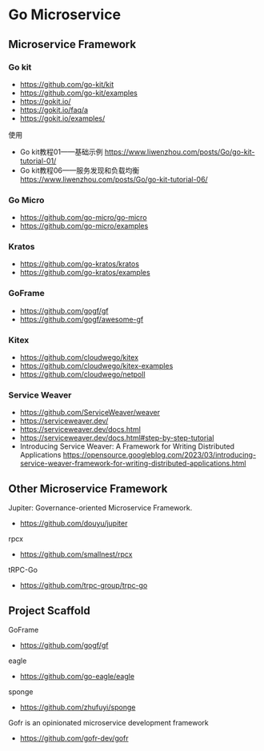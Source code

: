 # Go Microservice

## Microservice Framework

### Go kit
- https://github.com/go-kit/kit
- https://github.com/go-kit/examples
- https://gokit.io/
- https://gokit.io/faq/a
- https://gokit.io/examples/

使用
- Go kit教程01——基础示例 https://www.liwenzhou.com/posts/Go/go-kit-tutorial-01/
- Go kit教程06——服务发现和负载均衡 https://www.liwenzhou.com/posts/Go/go-kit-tutorial-06/


### Go Micro
- https://github.com/go-micro/go-micro
- https://github.com/go-micro/examples


### Kratos
- https://github.com/go-kratos/kratos
- https://github.com/go-kratos/examples


### GoFrame
- https://github.com/gogf/gf
- https://github.com/gogf/awesome-gf


### Kitex
- https://github.com/cloudwego/kitex
- https://github.com/cloudwego/kitex-examples
- https://github.com/cloudwego/netpoll


### Service Weaver
- https://github.com/ServiceWeaver/weaver
- https://serviceweaver.dev/
- https://serviceweaver.dev/docs.html
- https://serviceweaver.dev/docs.html#step-by-step-tutorial
- Introducing Service Weaver: A Framework for Writing Distributed Applications https://opensource.googleblog.com/2023/03/introducing-service-weaver-framework-for-writing-distributed-applications.html


## Other Microservice Framework
Jupiter: Governance-oriented Microservice Framework.
- https://github.com/douyu/jupiter

rpcx
- https://github.com/smallnest/rpcx

tRPC-Go
- https://github.com/trpc-group/trpc-go


## Project Scaffold
GoFrame 
- https://github.com/gogf/gf

eagle
- https://github.com/go-eagle/eagle

sponge
- https://github.com/zhufuyi/sponge

Gofr is an opinionated microservice development framework
- https://github.com/gofr-dev/gofr

